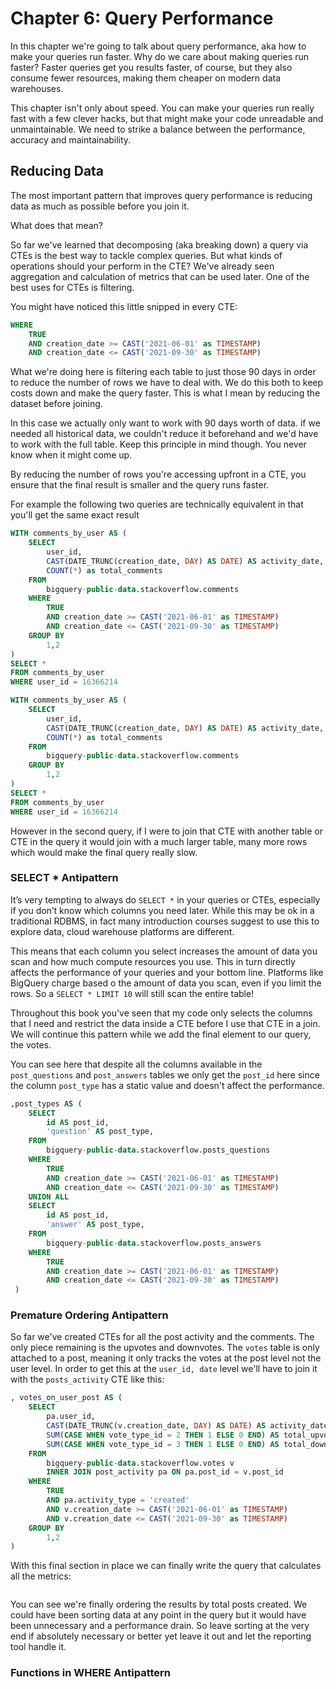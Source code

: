 # Chapter 6: Query Performance
In this chapter we're going to talk about query performance, aka how to make your queries run faster. Why do we care about making queries run faster? Faster queries get you results faster, of course, but they also consume fewer resources, making them cheaper on modern data warehouses.

This chapter isn't only about speed. You can make your queries run really fast with a few clever hacks, but that might make your code unreadable and unmaintainable. We need to strike a balance between the performance, accuracy and maintainability.

## Reducing Data
The most important pattern that improves query performance is reducing data as much as possible before you join it.

What does that mean?

So far we've learned that decomposing (aka breaking down) a query via CTEs is the best way to tackle complex queries. But what kinds of operations should your perform in the CTE? We've already seen aggregation and calculation of metrics that can be used later. One of the best uses for CTEs is filtering.

You might have noticed this little snipped in every CTE:
```sql
WHERE
	TRUE
	AND creation_date >= CAST('2021-06-01' as TIMESTAMP) 
	AND creation_date <= CAST('2021-09-30' as TIMESTAMP)
```

What we're doing here is filtering each table to just those 90 days in order to reduce the number of rows we have to deal with. We do this both to keep costs down and make the query faster. This is what I mean by reducing the dataset before joining.

In this case we actually only want to work with 90 days worth of data. if we needed all historical data, we couldn't reduce it beforehand and we'd have to work with the full table. Keep this principle in mind though. You never know when it might come up.

By reducing the number of rows you're accessing upfront in a CTE, you ensure that the final result is smaller and the query runs faster.

For example the following two queries are technically equivalent in that you'll get the same exact result
```sql
WITH comments_by_user AS (
    SELECT
        user_id,
        CAST(DATE_TRUNC(creation_date, DAY) AS DATE) AS activity_date,
        COUNT(*) as total_comments
    FROM
        bigquery-public-data.stackoverflow.comments
    WHERE
        TRUE
    	AND creation_date >= CAST('2021-06-01' as TIMESTAMP) 
    	AND creation_date <= CAST('2021-09-30' as TIMESTAMP)
	GROUP BY
        1,2
)
SELECT *
FROM comments_by_user 
WHERE user_id = 16366214
```

```sql
WITH comments_by_user AS (
    SELECT
        user_id,
        CAST(DATE_TRUNC(creation_date, DAY) AS DATE) AS activity_date,
        COUNT(*) as total_comments
    FROM
        bigquery-public-data.stackoverflow.comments
	GROUP BY
        1,2
)
SELECT *
FROM comments_by_user 
WHERE user_id = 16366214
```

However in the second query, if I were to join that CTE with another table or CTE in the query it would join with a much larger table, many more rows which would make the final query really slow.

### SELECT * Antipattern
It’s very tempting to always do `SELECT *` in your queries or CTEs, especially if you don’t know which columns you need later. While this may be ok in a traditional RDBMS, in fact many introduction courses suggest to use this to explore data, cloud warehouse platforms are different.

This means that each column you select increases the amount of data you scan and how much compute resources you use. This in turn directly affects the performance of your queries and your bottom line. Platforms like BigQuery charge based o the amount of data you scan, even if you limit the rows. So a `SELECT * LIMIT 10` will still scan the entire table!

Throughout this book you've seen that my code only selects the columns that I need and restrict the data inside a CTE before I use that CTE in a join. We will continue this pattern while we add the final element to our query, the votes.

You can see here that despite all the columns available in the `post_questions` and `post_answers` tables we only get the `post_id` here since the column `post_type` has a static value and doesn't affect the performance. 
```sql
,post_types AS (
    SELECT
		id AS post_id,
        'question' AS post_type,
    FROM
        bigquery-public-data.stackoverflow.posts_questions
    WHERE
        TRUE
    	AND creation_date >= CAST('2021-06-01' as TIMESTAMP) 
    	AND creation_date <= CAST('2021-09-30' as TIMESTAMP)
    UNION ALL
    SELECT
        id AS post_id,
        'answer' AS post_type,
    FROM
        bigquery-public-data.stackoverflow.posts_answers
    WHERE
        TRUE
    	AND creation_date >= CAST('2021-06-01' as TIMESTAMP) 
    	AND creation_date <= CAST('2021-09-30' as TIMESTAMP)
 )
 ```
### Premature Ordering Antipattern
So far we've created CTEs for all the post activity and the comments. The only piece remaining is the upvotes and downvotes. The `votes` table is only attached to a post, meaning it only tracks the votes at the post level not the user level. In order to get this at the `user_id, date` level we'll have to join it with the `posts_activity` CTE like this:
```sql
, votes_on_user_post AS (
  	SELECT
        pa.user_id,
        CAST(DATE_TRUNC(v.creation_date, DAY) AS DATE) AS activity_date,
        SUM(CASE WHEN vote_type_id = 2 THEN 1 ELSE 0 END) AS total_upvotes,
        SUM(CASE WHEN vote_type_id = 3 THEN 1 ELSE 0 END) AS total_downvotes,
    FROM
        bigquery-public-data.stackoverflow.votes v
        INNER JOIN post_activity pa ON pa.post_id = v.post_id
    WHERE
        TRUE
        AND pa.activity_type = 'created'
    	AND v.creation_date >= CAST('2021-06-01' as TIMESTAMP) 
    	AND v.creation_date <= CAST('2021-09-30' as TIMESTAMP)
	GROUP BY
        1,2
)
```

With this final section in place we can finally write the query that calculates all the metrics:
```

```

You can see we're finally ordering the results by total posts created. We could have been sorting data at any point in the query but it would have been unnecessary and a performance drain. So leave sorting at the very end if absolutely necessary or better yet leave it out and let the reporting tool handle it.

### Functions in WHERE Antipattern